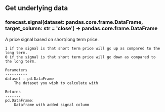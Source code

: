 ## Get underlying data 
### forecast.signal(dataset: pandas.core.frame.DataFrame, target_column: str = 'close') -> pandas.core.frame.DataFrame

A price signal based on short/long term price.

    1 if the signal is that short term price will go up as compared to the long term.
    0 if the signal is that short term price will go down as compared to the long term.

    Parameters
    ----------
    dataset : pd.DataFrame
        The dataset you wish to calculate with

    Returns
    -------
    pd.DataFrame:
        Dataframe with added signal column
